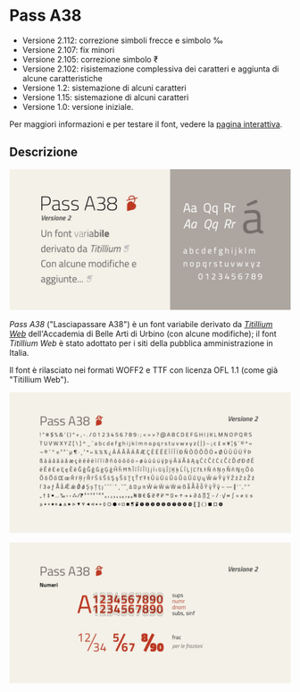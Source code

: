 # Pass A38
- Versione 2.112: correzione simboli frecce e simbolo ‰
- Versione 2.107: fix minori
- Versione 2.105: correzione simbolo ₹
- Versione 2.102: risistemazione complessiva dei caratteri e aggiunta di alcune caratteristiche
- Versione 1.2: sistemazione di alcuni caratteri
- Versione 1.15: sistemazione di alcuni caratteri
- Versione 1.0: versione iniziale.

Per maggiori informazioni e per testare il font, vedere la [pagina interattiva](https://m-casanova.github.io/Pass-A38/).

## Descrizione
![image](Pass_A38.jpg)

_Pass A38_ ("Lasciapassare A38") è un font variabile derivato da _[Titillium Web](https://fonts.google.com/specimen/Titillium+Web)_ dell'Accademia di Belle Arti di Urbino (con alcune modifiche); il font _Titillium Web_ è stato adottato per i siti della pubblica amministrazione in Italia.

Il font è rilasciato nei formati WOFF2 e TTF con licenza OFL 1.1 (come già "Titillium Web").

![image](Pass_A38_b.jpg)

![image](Pass_A38_c.jpg)
